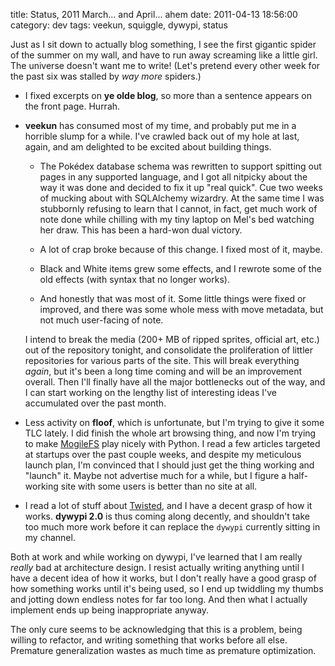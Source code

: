title: Status, 2011 March...  and April...  ahem
date: 2011-04-13 18:56:00
category: dev
tags: veekun, squiggle, dywypi, status

Just as I sit down to actually blog something, I see the first gigantic spider of the summer on my wall, and have to run away screaming like a little girl.  The universe doesn't want me to write!  (Let's pretend every other week for the past six was stalled by _way more_ spiders.)

<!-- more -->

* I fixed excerpts on **ye olde blog**, so more than a sentence appears on the front page.  Hurrah.

* **veekun** has consumed most of my time, and probably put me in a horrible slump for a while.  I've crawled back out of my hole at last, again, and am delighted to be excited about building things.

    * The Pokédex database schema was rewritten to support spitting out pages in any supported language, and I got all nitpicky about the way it was done and decided to fix it up "real quick".  Cue two weeks of mucking about with SQLAlchemy wizardry.  At the same time I was stubbornly refusing to learn that I cannot, in fact, get much work of note done while chilling with my tiny laptop on Mel's bed watching her draw.  This has been a hard-won dual victory.

    * A lot of crap broke because of this change.  I fixed most of it, maybe.

    * Black and White items grew some effects, and I rewrote some of the old effects (with syntax that no longer works).

    * And honestly that was most of it.  Some little things were fixed or improved, and there was some whole mess with move metadata, but not much user-facing of note.

    I intend to break the media (200+ MB of ripped sprites, official art, etc.) out of the repository tonight, and consolidate the proliferation of littler repositories for various parts of the site.  This will break everything _again_, but it's been a long time coming and will be an improvement overall.  Then I'll finally have all the major bottlenecks out of the way, and I can start working on the lengthy list of interesting ideas I've accumulated over the past month.

* Less activity on **floof**, which is unfortunate, but I'm trying to give it some TLC lately.  I did finish the whole art browsing thing, and now I'm trying to make [MogileFS][] play nicely with Python.  I read a few articles targeted at startups over the past couple weeks, and despite my meticulous launch plan, I'm convinced that I should just get the thing working and "launch" it.  Maybe not advertise much for a while, but I figure a half-working site with some users is better than no site at all.

* I read a lot of stuff about [Twisted][], and I have a decent grasp of how it works.  **dywypi 2.0** is thus coming along decently, and shouldn't take too much more work before it can replace the `dywypi` currently sitting in my channel.

Both at work and while working on dywypi, I've learned that I am really _really_ bad at architecture design.  I resist actually writing anything until I have a decent idea of how it works, but I don't really have a good grasp of how something works until it's being used, so I end up twiddling my thumbs and jotting down endless notes for far too long.  And then what I actually implement ends up being inappropriate anyway.

The only cure seems to be acknowledging that this is a problem, being willing to refactor, and writing something that works before all else.  Premature generalization wastes as much time as premature optimization.

[MogileFS]: http://code.google.com/p/mogilefs/wiki/Start
[Twisted]: http://twistedmatrix.com/trac/
